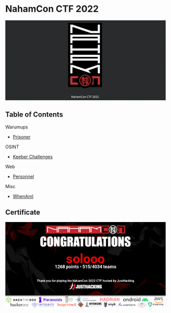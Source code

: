 # NahamCon CTF 2022

![](images/banner.png)

## Table of Contents

Warumups
- [Prisoner](Prisoner.md)

OSINT
- [Keeber Challenges](Keeber.md)

Web
- [Personnel](Personnel.md)

Misc
- [WhenAmI](Whenami.md)


## Certificate

![](images/nahamcon-cert.png)